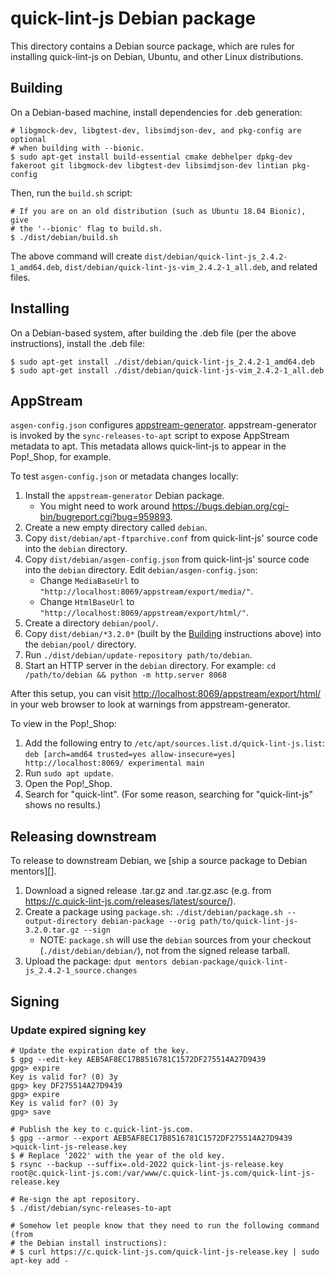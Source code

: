 # quick-lint-js Debian package

This directory contains a Debian source package, which are rules for installing
quick-lint-js on Debian, Ubuntu, and other Linux distributions.

## Building

On a Debian-based machine, install dependencies for .deb generation:

    # libgmock-dev, libgtest-dev, libsimdjson-dev, and pkg-config are optional
    # when building with --bionic.
    $ sudo apt-get install build-essential cmake debhelper dpkg-dev fakeroot git libgmock-dev libgtest-dev libsimdjson-dev lintian pkg-config

Then, run the `build.sh` script:

    # If you are on an old distribution (such as Ubuntu 18.04 Bionic), give
    # the '--bionic' flag to build.sh.
    $ ./dist/debian/build.sh

The above command will create `dist/debian/quick-lint-js_2.4.2-1_amd64.deb`,
`dist/debian/quick-lint-js-vim_2.4.2-1_all.deb`, and related files.

## Installing

On a Debian-based system, after building the .deb file (per the above
instructions), install the .deb file:

    $ sudo apt-get install ./dist/debian/quick-lint-js_2.4.2-1_amd64.deb
    $ sudo apt-get install ./dist/debian/quick-lint-js-vim_2.4.2-1_all.deb

## AppStream

`asgen-config.json` configures [appstream-generator][]. appstream-generator is
invoked by the `sync-releases-to-apt` script to expose AppStream metadata to
apt. This metadata allows quick-lint-js to appear in the Pop!\_Shop, for
example.

To test `asgen-config.json` or metadata changes locally:

1. Install the `appstream-generator` Debian package.
   * You might need to work around
     <https://bugs.debian.org/cgi-bin/bugreport.cgi?bug=959893>.
2. Create a new empty directory called `debian`.
3. Copy `dist/debian/apt-ftparchive.conf` from quick-lint-js' source code into
   the `debian` directory.
4. Copy `dist/debian/asgen-config.json` from quick-lint-js' source code into the
   `debian` directory. Edit `debian/asgen-config.json`:
   * Change `MediaBaseUrl` to `"http://localhost:8069/appstream/export/media/"`.
   * Change `HtmlBaseUrl` to `"http://localhost:8069/appstream/export/html/"`.
5. Create a directory `debian/pool/`.
6. Copy `dist/debian/*3.2.0*` (built by the [Building](#Building) instructions
   above) into the `debian/pool/` directory.
7. Run `./dist/debian/update-repository path/to/debian`.
8. Start an HTTP server in the `debian` directory. For example:
    `cd /path/to/debian && python -m http.server 8068`

After this setup, you can visit <http://localhost:8069/appstream/export/html/>
in your web browser to look at warnings from appstream-generator.

To view in the Pop!\_Shop:

1. Add the following entry to `/etc/apt/sources.list.d/quick-lint-js.list`:
   `deb [arch=amd64 trusted=yes allow-insecure=yes] http://localhost:8069/ experimental main`
2. Run `sudo apt update`.
3. Open the Pop!\_Shop.
4. Search for "quick-lint". (For some reason, searching for "quick-lint-js"
   shows no results.)

## Releasing downstream

To release to downstream Debian, we [ship a source package to Debian mentors][].

1. Download a signed release .tar.gz and .tar.gz.asc (e.g. from
   <https://c.quick-lint-js.com/releases/latest/source/>).
2. Create a package using `package.sh`:
   `./dist/debian/package.sh --output-directory debian-package --orig path/to/quick-lint-js-3.2.0.tar.gz --sign`
   * NOTE: `package.sh` will use the `debian` sources from your checkout
     (`./dist/debian/debian/`), not from the signed release tarball.
3. Upload the package: `dput mentors debian-package/quick-lint-js_2.4.2-1_source.changes`

## Signing

### Update expired signing key

    # Update the expiration date of the key.
    $ gpg --edit-key AEB5AF8EC17B8516781C1572DF275514A27D9439
    gpg> expire
    Key is valid for? (0) 3y
    gpg> key DF275514A27D9439
    gpg> expire
    Key is valid for? (0) 3y
    gpg> save

    # Publish the key to c.quick-lint-js.com.
    $ gpg --armor --export AEB5AF8EC17B8516781C1572DF275514A27D9439 >quick-lint-js-release.key
    $ # Replace '2022' with the year of the old key.
    $ rsync --backup --suffix=.old-2022 quick-lint-js-release.key root@c.quick-lint-js.com:/var/www/c.quick-lint-js.com/quick-lint-js-release.key

    # Re-sign the apt repository.
    $ ./dist/debian/sync-releases-to-apt

    # Somehow let people know that they need to run the following command (from
    # the Debian install instructions):
    # $ curl https://c.quick-lint-js.com/quick-lint-js-release.key | sudo apt-key add -

[appstream-generator]: https://github.com/ximion/appstream-generator
[debian-mentors]: https://mentors.debian.net/intro-maintainers/
